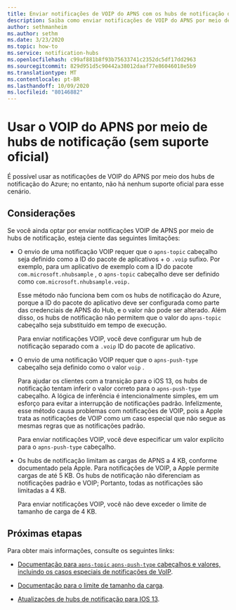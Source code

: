 ```yaml
---
title: Enviar notificações de VOIP do APNS com os hubs de notificação do Azure
description: Saiba como enviar notificações de VOIP do APNS por meio de hubs de notificação do Azure (sem suporte oficial).
author: sethmanheim
ms.author: sethm
ms.date: 3/23/2020
ms.topic: how-to
ms.service: notification-hubs
ms.openlocfilehash: c99af881b8f93b75633741c2352dc5df17dd2963
ms.sourcegitcommit: 829d951d5c90442a38012daaf77e86046018e5b9
ms.translationtype: MT
ms.contentlocale: pt-BR
ms.lasthandoff: 10/09/2020
ms.locfileid: "80146882"
---
```

# <a name="use-apns-voip-through-notification-hubs-not-officially-supported"></a>Usar o VOIP do APNS por meio de hubs de notificação (sem suporte oficial)

É possível usar as notificações de VOIP do APNS por meio dos hubs de notificação do Azure; no entanto, não há nenhum suporte oficial para esse cenário.

## <a name="considerations"></a>Considerações

Se você ainda optar por enviar notificações VOIP de APNS por meio de hubs de notificação, esteja ciente das seguintes limitações:

- O envio de uma notificação VOIP requer que o `apns-topic` cabeçalho seja definido como a ID do pacote de aplicativos + o `.voip` sufixo. Por exemplo, para um aplicativo de exemplo com a ID do pacote `com.microsoft.nhubsample` , o `apns-topic` cabeçalho deve ser definido como `com.microsoft.nhubsample.voip.`

   Esse método não funciona bem com os hubs de notificação do Azure, porque a ID do pacote do aplicativo deve ser configurada como parte das credenciais de APNS do Hub, e o valor não pode ser alterado. Além disso, os hubs de notificação não permitem que o valor do `apns-topic` cabeçalho seja substituído em tempo de execução.

   Para enviar notificações VOIP, você deve configurar um hub de notificação separado com a `.voip` ID do pacote de aplicativo.

- O envio de uma notificação VOIP requer que o `apns-push-type` cabeçalho seja definido como o valor `voip` .

   Para ajudar os clientes com a transição para o iOS 13, os hubs de notificação tentam inferir o valor correto para o `apns-push-type` cabeçalho. A lógica de inferência é intencionalmente simples, em um esforço para evitar a interrupção de notificações padrão. Infelizmente, esse método causa problemas com notificações de VOIP, pois a Apple trata as notificações de VOIP como um caso especial que não segue as mesmas regras que as notificações padrão.

   Para enviar notificações VOIP, você deve especificar um valor explícito para o `apns-push-type` cabeçalho.

- Os hubs de notificação limitam as cargas de APNS a 4 KB, conforme documentado pela Apple. Para notificações de VOIP, a Apple permite cargas de até 5 KB. Os hubs de notificação não diferenciam as notificações padrão e VOIP; Portanto, todas as notificações são limitadas a 4 KB.

   Para enviar notificações VOIP, você não deve exceder o limite de tamanho de carga de 4 KB.

## <a name="next-steps"></a>Próximas etapas

Para obter mais informações, consulte os seguintes links:

- [Documentação para `apns-topic` `apns-push-type` cabeçalhos e valores, incluindo os casos especiais de notificações de VoIP](https://developer.apple.com/documentation/usernotifications/setting_up_a_remote_notification_server/sending_notification_requests_to_apns).

- [Documentação para o limite de tamanho da carga](https://developer.apple.com/documentation/usernotifications/setting_up_a_remote_notification_server/generating_a_remote_notification).

- [Atualizações de hubs de notificação para IOS 13](push-notification-updates-ios-13.md#apns-push-type).
